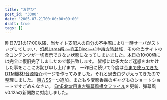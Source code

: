 ```yaml
---
title: "お詫び"
post_id: "3300"
date: "2005-07-21T00:00:00+09:00"
draft: true
tags: []
---
```



昨日7/21の17:00以降、当サイト支配人の自分の不手際により一時サーバがストップしてしまい、[幻想Lama祭 ～毛玉Disc～+1](http://lama.danmaq.com/lama/)や[東方時封城](https://danmaq.com/!/thA/)、その他当サイトの全コンテンツが一切表示できない状態になってしまいました。本日の10:00頃には完全に復旧完了しましたので報告致します。 皆様には多大なご迷惑をおかけした事をここにお詫び申し上げます。  一昨日に続いて今度は[今まで使ってきたDTM機材/音源紹介](https://danmaq.com/category/goods?tag=dtm-tools)ページを作ってみました。それと過去ログが太ってきたので整理しました。 [東方SS](https://danmaq.com/tag/square)一つ追加。またもや変態香霖のギャグものショートショートですごめんなさい。 [EmEditor用東方弾幕風構文ファイル](https://danmaq.com/emeditor-danmakufu)を更新、弾幕風v0.12aの新関数に対応しました。
